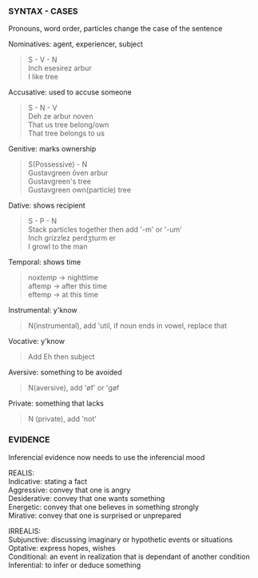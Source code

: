 ### SYNTAX - CASES
Pronouns, word order, particles change the case of the sentence  

Nominatives: agent, experiencer, subject  
> S - V - N  
> Inch esesirez arbur  
> I like tree  
	
Accusative: used to accuse someone  
>S - N - V  
>Deh ze arbur noven  
>That us tree belong/own  
>That tree belongs to us  
	
Genitive: marks ownership
>S(Possessive) - N  
>Gustavgreen ōven arbur  
>Gustavgreen's tree  
>Gustavgreen own(particle) tree   

Dative: shows recipient
>S - P - N  
>Stack particles together then add '-m' or '-um'  
>Inch grizzlez perdʒturm er  
>I growl to the man  
	
Temporal: shows time  
>nox*temp* -> nighttime  
>aftemp -> after this time  
>eftemp -> at this time  
	
Instrumental: y'know  
>N(instrumental), add 'util, if noun ends in vowel, replace that  
	
Vocative: y'know  
>Add Eh then subject  
	
Aversive: something to be avoided  
>N(aversive), add 'øf' or 'gøf  
	
Private: something that lacks     
>N (private), add 'not'

### EVIDENCE
Inferencial evidence now needs to use the inferencial mood  

REALIS:  
Indicative: stating a fact  
Aggressive: convey that one is angry  
Desiderative: convey that one wants something  
Energetic: convey that one believes in something strongly  
Mirative: convey that one is surprised or unprepared  

IRREALIS:  
Subjunctive: discussing imaginary or hypothetic events or situations  
Optative: express hopes, wishes  
Conditional: an event in realization that is dependant of another condition  
Inferential: to infer or deduce something  